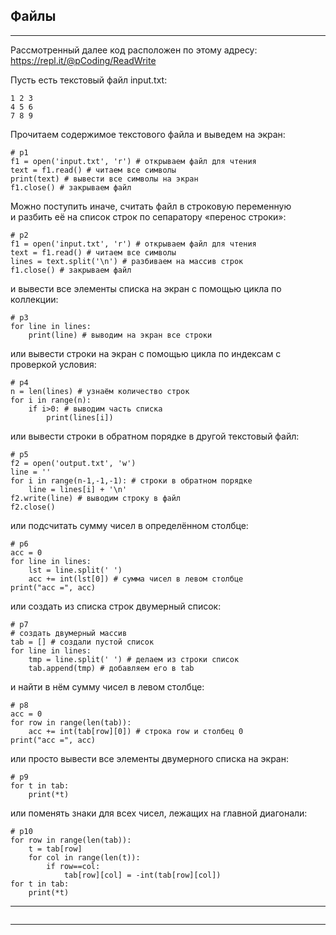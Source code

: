 ## Файлы  


---  

Рассмотренный далее код расположен по этому адресу:  
https://repl.it/@pCoding/ReadWrite  

Пусть есть текстовый файл input.txt:  

```
1 2 3
4 5 6
7 8 9
```

Прочитаем содержимое текстового файла и выведем на экран:  

```
# p1
f1 = open('input.txt', 'r') # открываем файл для чтения
text = f1.read() # читаем все символы
print(text) # вывести все символы на экран
f1.close() # закрываем файл
```


Можно поступить иначе, считать файл в строковую переменную и разбить её на список строк по сепаратору «перенос строки»:

```
# p2
f1 = open('input.txt', 'r') # открываем файл для чтения
text = f1.read() # читаем все символы
lines = text.split('\n') # разбиваем на массив строк
f1.close() # закрываем файл
```

и вывести все элементы списка на экран с помощью цикла по коллекции:

```
# p3
for line in lines:
    print(line) # выводим на экран все строки
```

или вывести строки на экран с помощью цикла по индексам с проверкой условия:

```
# p4
n = len(lines) # узнаём количество строк
for i in range(n):
    if i>0: # выводим часть списка
        print(lines[i])
```

или вывести строки в обратном порядке в другой текстовый файл:

```
# p5
f2 = open('output.txt', 'w')
line = ''
for i in range(n-1,-1,-1): # строки в обратном порядке
    line = lines[i] + '\n' 
f2.write(line) # выводим строку в файл
f2.close()
```

или подсчитать сумму чисел в определённом столбце:

```
# p6
acc = 0
for line in lines:
    lst = line.split(' ')
    acc += int(lst[0]) # сумма чисел в левом столбце
print("acc =", acc)
```

или создать из списка строк двумерный список:

```
# p7
# создать двумерный массив
tab = [] # создали пустой список
for line in lines:
    tmp = line.split(' ') # делаем из строки список
    tab.append(tmp) # добавляем его в tab
```

и найти в нём сумму чисел в левом столбце:

```
# p8
acc = 0
for row in range(len(tab)):
    acc += int(tab[row][0]) # строка row и столбец 0
print("acc =", acc)
```

или просто вывести все элементы двумерного списка на экран:

```
# p9
for t in tab:
    print(*t)
```

или поменять знаки для всех чисел, лежащих на главной диагонали:

```
# p10
for row in range(len(tab)):
    t = tab[row]
    for col in range(len(t)):
        if row==col:
            tab[row][col] = -int(tab[row][col])
for t in tab:
    print(*t)
```

---  

```

```

---  



